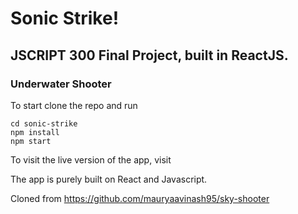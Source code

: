 # Sonic Strike!

## JSCRIPT 300 Final Project, built in ReactJS.

### Underwater Shooter

To start clone the repo and run
```
cd sonic-strike
npm install
npm start
```
To visit the live version of the app, visit 

The app is purely built on React and Javascript.    

Cloned from https://github.com/mauryaavinash95/sky-shooter

